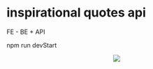 # inspirational quotes api

FE - BE + API

npm run devStart

<p align="center">
  <img src="https://i.ibb.co/BfJVYJ4/Annotation-2020-05-09-001700-1.png">
</p>
